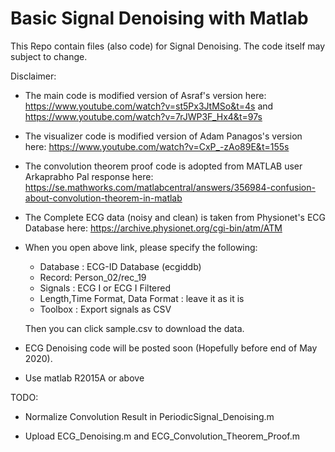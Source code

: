 # Basic Signal Denoising with Matlab
This Repo contain files (also code) for Signal Denoising. The code itself may subject to change.



Disclaimer: 



- The main code is modified version of Asraf's version here: 
  https://www.youtube.com/watch?v=st5Px3JtMSo&t=4s 
  and https://www.youtube.com/watch?v=7rJWP3F_Hx4&t=97s



- The visualizer code is modified version of Adam Panagos's version here: 
  https://www.youtube.com/watch?v=CxP_-zAo89E&t=155s
  
  
  
- The convolution theorem proof code is adopted from MATLAB user Arkaprabho Pal response here:
  https://se.mathworks.com/matlabcentral/answers/356984-confusion-about-convolution-theorem-in-matlab  
  
  
  
- The Complete ECG data (noisy and clean) is taken from Physionet's ECG Database here: 
  https://archive.physionet.org/cgi-bin/atm/ATM


- When you open above link, please specify the following:
    - Database : ECG-ID Database (ecgiddb)
    - Record: Person_02/rec_19
    - Signals : ECG I or ECG I Filtered
    - Length,Time Format, Data Format : leave it as it is
    - Toolbox : Export signals as CSV
  
  Then you can click sample.csv to download the data.

  
  
-  ECG Denoising code will be posted soon (Hopefully before end of May 2020). 



- Use matlab R2015A or above



TODO: 



  - Normalize Convolution Result in PeriodicSignal_Denoising.m
  
  
  
  - Upload ECG_Denoising.m and ECG_Convolution_Theorem_Proof.m
